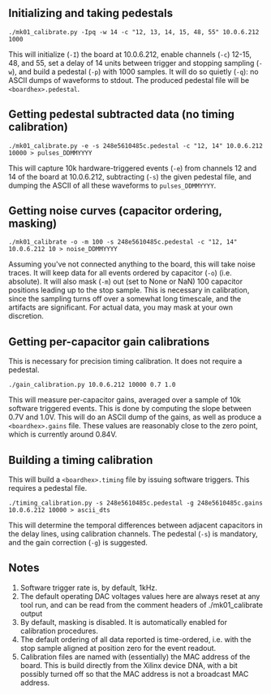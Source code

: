 ## Initializing and taking pedestals

```
./mk01_calibrate.py -Ipq -w 14 -c "12, 13, 14, 15, 48, 55" 10.0.6.212 1000
```

This will initialize (`-I`) the board at 10.0.6.212, enable channels (`-c`) 12-15, 48, and 55, set a delay of 14 units between trigger and stopping sampling (`-w`), and build a pedestal (`-p`) with 1000 samples.  It will do so quietly (`-q`): no ASCII dumps of waveforms to stdout.
The produced pedestal file will be `<boardhex>.pedestal`.

## Getting pedestal subtracted data (no timing calibration)

```
./mk01_calibrate.py -e -s 248e5610485c.pedestal -c "12, 14" 10.0.6.212 10000 > pulses_DDMMYYYY
```

This will capture 10k hardware-triggered events (`-e`) from channels 12 and 14 of the board at 10.0.6.212, subtracting (`-s`) the given pedestal file, and dumping the ASCII of all these waveforms to `pulses_DDMMYYYY`.

## Getting noise curves (capacitor ordering, masking)

```
./mk01_calibrate -o -m 100 -s 248e5610485c.pedestal -c "12, 14" 10.0.6.212 10 > noise_DDMMYYYY
```

Assuming you've not connected anything to the board, this will take noise traces.
It will keep data for all events ordered by capacitor (`-o`) (i.e. absolute).
It will also mask (`-m`) out (set to None or NaN) 100 capacitor positions leading up to the stop sample.
This is necessary in calibration, since the sampling turns off over a somewhat long timescale, and the artifacts are significant.
For actual data, you may mask at your own discretion.

## Getting per-capacitor gain calibrations

This is necessary for precision timing calibration.  It does not require a pedestal.

```
./gain_calibration.py 10.0.6.212 10000 0.7 1.0
```

This will measure per-capacitor gains, averaged over a sample of 10k software triggered events.
This is done by computing the slope between 0.7V and 1.0V.
This will do an ASCII dump of the gains, as well as produce a `<boardhex>.gains` file.
These values are reasonably close to the zero point, which is currently around 0.84V.

## Building a timing calibration

This will build a `<boardhex>.timing` file by issuing software triggers.
This requires a pedestal file.

```
./timing_calibration.py -s 248e5610485c.pedestal -g 248e5610485c.gains 10.0.6.212 10000 > ascii_dts
```

This will determine the temporal differences between adjacent capacitors in the delay lines, using calibration channels.
The pedestal (`-s`) is mandatory, and the gain correction (`-g`) is suggested.

## Notes
1. Software trigger rate is, by default, 1kHz.
2. The default operating DAC voltages values here are always reset at any tool run, and can be read from the comment headers of ./mk01_calibrate output
3. By default, masking is disabled. It is automatically enabled for calibration procedures.
4. The default ordering of all data reported is time-ordered, i.e. with the stop sample aligned at position zero for the event readout.
5. Calibration files are named with (essentially) the MAC address of the board.   This is build directly from the Xilinx device DNA, with a bit possibly turned off so that the MAC address is not a broadcast MAC address.